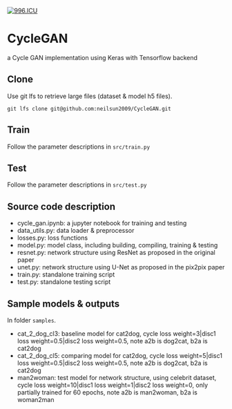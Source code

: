 [![996.ICU](http://img.shields.io/badge/link-996.icu-red.svg)](https://996.icu)
# CycleGAN
a Cycle GAN implementation using Keras with Tensorflow backend

## Clone
Use git lfs to retrieve large files (dataset & model h5 files).
```
git lfs clone git@github.com:neilsun2009/CycleGAN.git
```

## Train
Follow the parameter descriptions in ```src/train.py```

## Test
Follow the parameter descriptions in ```src/test.py```

## Source code description
+ cycle_gan.ipynb: a jupyter notebook for training and testing
+ data_utils.py: data loader & preprocessor
+ losses.py: loss functions
+ model.py: model class, including building, compiling, training & testing
+ resnet.py: network structure using ResNet as proposed in the original paper
+ unet.py: network structure using U-Net as proposed in the pix2pix paper
+ train.py: standalone training script
+ test.py: standalone testing script

## Sample models & outputs
In folder ```samples```.
+ cat_2_dog_cl3: baseline model for cat2dog, cycle loss weight=3|disc1 loss weight=0.5|disc2 loss weight=0.5, note a2b is dog2cat, b2a is cat2dog
+ cat_2_dog_cl5: comparing model for cat2dog, cycle loss weight=5|disc1 loss weight=0.5|disc2 loss weight=0.5, note a2b is dog2cat, b2a is cat2dog
+ man2woman: test model for network structure, using celebrit dataset, cycle loss weight=10|disc1 loss weight=1|disc2 loss weight=0, only partially trained for 60 epochs, note a2b is man2woman, b2a is woman2man

